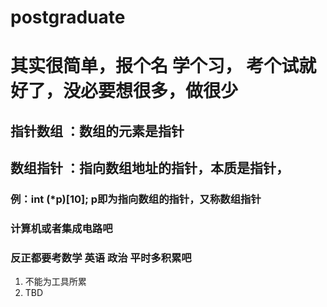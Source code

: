 # postgraduate
# 其实很简单，报个名 学个习， 考个试就好了，没必要想很多，做很少

## 指针数组 ：数组的元素是指针
## 数组指针 ：指向数组地址的指针，本质是指针，
### 例：int (*p)[10]; p即为指向数组的指针，又称数组指针
### 计算机或者集成电路吧
### 反正都要考数学 英语 政治 平时多积累吧

1.	不能为工具所累
3. TBD
